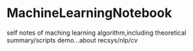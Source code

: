 # MachineLearningNotebook
self notes of maching learning algorithm,including theoretical summary/scripts demo...about recsys/nlp/cv
